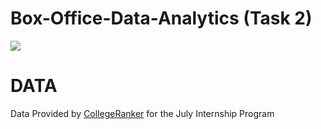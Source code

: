# Box-Office-Data-Analytics (Task 2)

 [![](https://camo.githubusercontent.com/2fb0723ef80f8d87a51218680e209c66f213edf8/68747470733a2f2f666f7274686562616467652e636f6d2f696d616765732f6261646765732f6d6164652d776974682d707974686f6e2e737667)](https://python.org)<br>

# DATA
Data Provided by [CollegeRanker](https://www.linkedin.com/company/collegeranker-india/) for the July Internship Program


